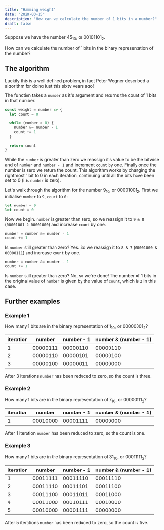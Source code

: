```yaml
---
title: "Hamming weight"
date: "2020-03-15"
description: "How can we calculate the number of 1 bits in a number?"
draft: false
---
```


Suppose we have the number 45<sub>10</sub>, or 00101101<sub>2</sub>.

How can we calculate the number of 1 bits in the binary representation of the number?

## The algorithm

Luckily this is a well defined problem, in fact Peter Wegner described a algorithm for doing just this sixty years ago!

The function takes a `number` as it's argument and returns the count of 1 bits in that number.

```javascript
const weight = number => {
  let count = 0

  while (number > 0) {
    number &= number - 1
    count += 1
  }

  return count
}
```

While the `number` is greater than zero we reassign it's value to be the bitwise and of `number` and `number - 1` and increment `count` by one. Finally once the number is zero we return the count. This algorithm works by changing the rightmost 1 bit to 0 in each iteration, continuing until all the bits have been set to 0 (i.e. `number` is zero).

Let's walk through the algorithm for the number 9<sub>10</sub>, or 00001001<sub>2</sub>. First we initialise `number` to `9`, `count` to `0`:

```javascript
let number = 9
let count = 0
```

Now we begin. `number` is greater than zero, so we reassign it to `9 & 8` (`00001001 & 00001000`) and increase `count` by one.

```javascript
number = number &= number - 1
count += 1
```

Is `number` still greater than zero? Yes. So we reassign it to `8 & 7` (`00001000 & 00000111`) and increase `count` by one.

```javascript
number = number &= number - 1
count += 1
```

Is `number` still greater than zero? No, so we're done! The number of 1 bits in the original value of `number` is given by the value of `count`, which is `2` in this case.

## Further examples

### Example 1

How many 1 bits are in the binary representation of 1<sub>10</sub>, or 00000001<sub>2</sub>?

| iteration | number   | number - 1 | number & (number - 1) |
| --------- | -------- | ---------- | --------------------- |
| 1         | 00000111 | 00000110   | 00000110              |
| 2         | 00000110 | 00000101   | 00000100              |
| 3         | 00000100 | 00000011   | 00000000              |

After 3 iterations `number` has been reduced to zero, so the count is three.

### Example 2

How many 1 bits are in the binary representation of 7<sub>10</sub>, or 00000111<sub>2</sub>?

| iteration | number   | number - 1 | number & (number - 1) |
| --------- | -------- | ---------- | --------------------- |
| 1         | 00010000 | 00001111   | 00000000              |

After 1 iteration `number` has been reduced to zero, so the count is one.

### Example 3

How many 1 bits are in the binary representation of 31<sub>10</sub>, or 00011111<sub>2</sub>?

| iteration | number   | number - 1 | number & (number - 1) |
| --------- | -------- | ---------- | --------------------- |
| 1         | 00011111 | 00011110   | 00011110              |
| 2         | 00011110 | 00011101   | 00011100              |
| 3         | 00011100 | 00011011   | 00011000              |
| 4         | 00011000 | 00010111   | 00010000              |
| 5         | 00010000 | 00001111   | 00000000              |

After 5 iterations `number` has been reduced to zero, so the count is five.
